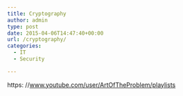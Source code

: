 ```yaml
---
title: Cryptography
author: admin
type: post
date: 2015-04-06T14:47:40+00:00
url: /cryptography/
categories:
  - IT
  - Security

---
```

https: //www.youtube.com/user/ArtOfTheProblem/playlists
